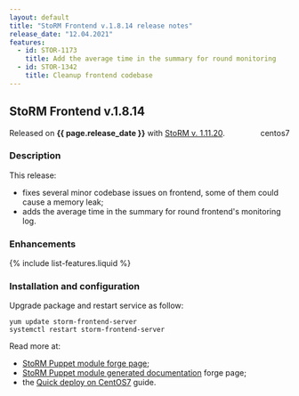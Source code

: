 ```yaml
---
layout: default
title: "StoRM Frontend v.1.8.14 release notes"
release_date: "12.04.2021"
features:
  - id: STOR-1173
    title: Add the average time in the summary for round monitoring
  - id: STOR-1342
    title: Cleanup frontend codebase
---
```


## StoRM Frontend v.1.8.14

Released on **{{ page.release_date }}** with [StoRM v. 1.11.20][release-notes].
<span style="float: right; margin-left: 8px;" class="label label-info">centos7</span>

### Description

This release:

* fixes several minor codebase issues on frontend, some of them could cause a memory leak;
* adds the average time in the summary for round frontend's monitoring log.

### Enhancements

{% include list-features.liquid %}

### Installation and configuration

Upgrade package and restart service as follow:

```
yum update storm-frontend-server
systemctl restart storm-frontend-server
```

Read more at:
* [StoRM Puppet module forge page][stormpuppetmodule];
* [StoRM Puppet module generated documentation][stormpuppetmoduledoc] forge page;
* the [Quick deploy on CentOS7][quickdeploy] guide.

[stormpuppetmodule]: https://forge.puppet.com/cnafsd/storm
[stormpuppetmoduledoc]: https://italiangrid.github.io/storm-puppet-module/
[quickdeploy]: {{site.baseurl}}/documentation/how-to/basic-storm-standalone-configuration-centos7/1.11.20/

[release-notes]: {{site.baseurl}}/release-notes/StoRM-v1.11.20.html
[storm-sysadmin-guide]: {{site.baseurl}}/documentation/sysadmin-guide/1.11.20
